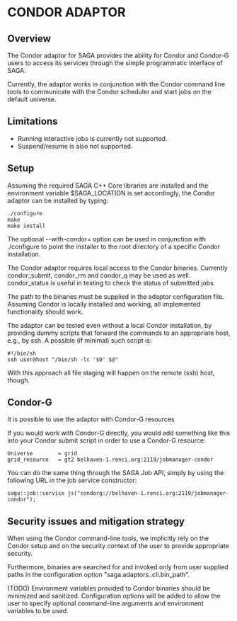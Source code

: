 CONDOR ADAPTOR
==============

Overview
--------

The Condor adaptor for SAGA provides the ability for Condor and Condor-G users 
to access its services through the simple programmatic interface of SAGA.

Currently, the adaptor works in conjunction with the Condor command line tools
to communicate with the Condor scheduler and start jobs on the default universe.


Limitations
------------

* Running interactive jobs is currently not supported. 
* Suspend/resume is also not supported.

Setup
-----

Assuming the required SAGA C++ Core libraries are installed and the environment 
variable $SAGA_LOCATION is set accordingly, the Condor adaptor can be installed
by typing:

    ./configure
    make
    make install
    
The optional --with-condor= option can be used in conjunction with ./configure
to point the installer to the root directory of a specific Condor installation. 

The Condor adaptor requires local access to the Condor binaries. Currently
condor_submit, condor_rm and condor_q may be used as well. condor_status is
useful in testing to check the status of submitted jobs.

The path to the binaries must be supplied in the adaptor configuration file.
Assuming Condor is locally installed and working, all implemented functionality
should work.

The adaptor can be tested even without a local Condor installation, by providing
dummy scripts that forward the commands to an appropriate host, e.g., by ssh.
A possible (if minimal) such script is:

    #!/bin/sh
    ssh user@host "/bin/sh -lc '$0' $@"

With this approach all file staging will happen on the remote (ssh) host,
though.

Condor-G
--------

It is possible to use the adaptor with Condor-G resources

If you would work with Condor-G directly, you would add something like this 
into your Condor submit script in order to use a Condor-G resource:

    Universe        = grid
    grid_resource   = gt2 belhaven-1.renci.org:2119/jobmanager-condor

You can do the same thing through the SAGA Job API, simply by using the 
following URL in the job service constructor:

    saga::job::service js("condorg://belhaven-1.renci.org:2119/jobmanager-condor");


Security issues and mitigation strategy
---------------------------------------

When using the Condor command-line tools, we implicitly rely on the Condor setup
and on the security context of the user to provide appropriate security.

Furthermore, binaries are searched for and invoked only from user supplied paths
in the configuration option "saga.adaptors.<adaptor name>.cli.bin_path".

(TODO) Environment variables provided to Condor binaries should be minimized and
sanitized. Configuration options will be added to allow the user to specify
optional command-line arguments and environment variables to be used.

